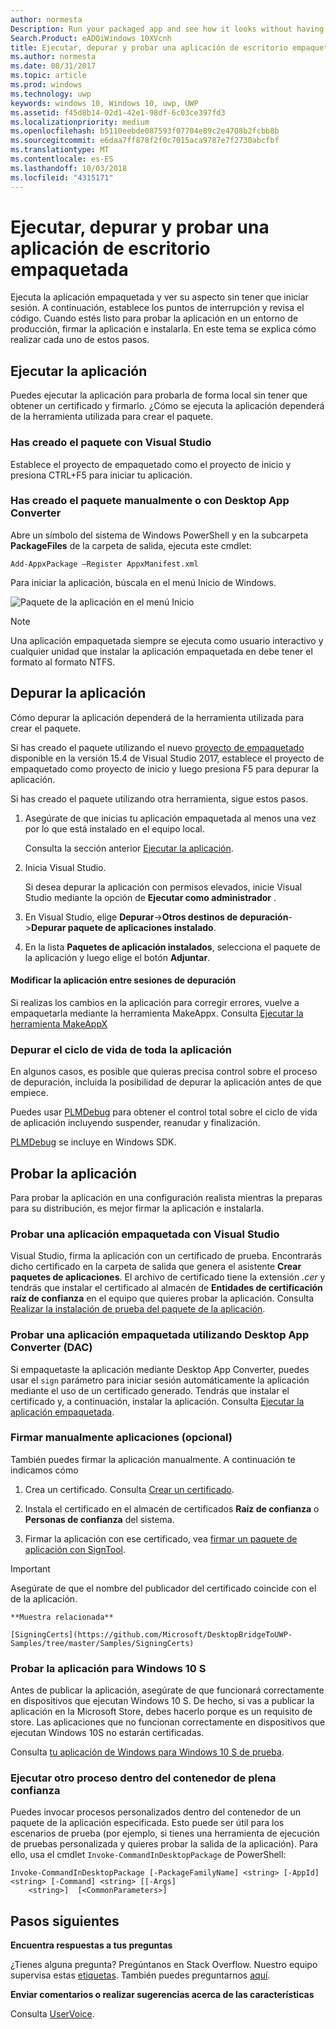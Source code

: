```yaml
---
author: normesta
Description: Run your packaged app and see how it looks without having to sign it. Then, set breakpoints and step through code. When you're ready to test your app in a production environment, sign your app and then install it.
Search.Product: eADQiWindows 10XVcnh
title: Ejecutar, depurar y probar una aplicación de escritorio empaquetada (Puente de dispositivo de escritorio)
ms.author: normesta
ms.date: 08/31/2017
ms.topic: article
ms.prod: windows
ms.technology: uwp
keywords: windows 10, Windows 10, uwp, UWP
ms.assetid: f45d8b14-02d1-42e1-98df-6c03ce397fd3
ms.localizationpriority: medium
ms.openlocfilehash: b5110eebde087593f07704e89c2e4708b2fcbb8b
ms.sourcegitcommit: e6daa7ff878f2f0c7015aca9787e7f2730abcfbf
ms.translationtype: MT
ms.contentlocale: es-ES
ms.lasthandoff: 10/03/2018
ms.locfileid: "4315171"
---
```

# <a name="run-debug-and-test-a-packaged-desktop-application"></a>Ejecutar, depurar y probar una aplicación de escritorio empaquetada

Ejecuta la aplicación empaquetada y ver su aspecto sin tener que iniciar sesión. A continuación, establece los puntos de interrupción y revisa el código. Cuando estés listo para probar la aplicación en un entorno de producción, firmar la aplicación e instalarla. En este tema se explica cómo realizar cada uno de estos pasos.

<a id="run-app" />

## <a name="run-your-application"></a>Ejecutar la aplicación

Puedes ejecutar la aplicación para probarla de forma local sin tener que obtener un certificado y firmarlo. ¿Cómo se ejecuta la aplicación dependerá de la herramienta utilizada para crear el paquete.

### <a name="you-created-the-package-by-using-visual-studio"></a>Has creado el paquete con Visual Studio

Establece el proyecto de empaquetado como el proyecto de inicio y presiona CTRL+F5 para iniciar tu aplicación.

### <a name="you-created-the-package-manually-or-by-using-the-desktop-app-converter"></a>Has creado el paquete manualmente o con Desktop App Converter

Abre un símbolo del sistema de Windows PowerShell y en la subcarpeta **PackageFiles** de la carpeta de salida, ejecuta este cmdlet:

```
Add-AppxPackage –Register AppxManifest.xml
```
Para iniciar la aplicación, búscala en el menú Inicio de Windows.

![Paquete de la aplicación en el menú Inicio](images/desktop-to-uwp/converted-app-installed.png)

> [!NOTE]
> Una aplicación empaquetada siempre se ejecuta como usuario interactivo y cualquier unidad que instalar la aplicación empaquetada en debe tener el formato al formato NTFS.

## <a name="debug-your-app"></a>Depurar la aplicación

Cómo depurar la aplicación dependerá de la herramienta utilizada para crear el paquete.

Si has creado el paquete utilizando el nuevo [proyecto de empaquetado](desktop-to-uwp-packaging-dot-net.md#new-packaging-project) disponible en la versión 15.4 de Visual Studio 2017, establece el proyecto de empaquetado como proyecto de inicio y luego presiona F5 para depurar la aplicación.

Si has creado el paquete utilizando otra herramienta, sigue estos pasos.

1. Asegúrate de que inicias tu aplicación empaquetada al menos una vez por lo que está instalado en el equipo local.

   Consulta la sección anterior [Ejecutar la aplicación](#run-app).

2. Inicia Visual Studio.

   Si desea depurar la aplicación con permisos elevados, inicie Visual Studio mediante la opción de **Ejecutar como administrador** .

3. En Visual Studio, elige **Depurar**->**Otros destinos de depuración**->**Depurar paquete de aplicaciones instalado**.

4. En la lista **Paquetes de aplicación instalados**, selecciona el paquete de la aplicación y luego elige el botón **Adjuntar**.

#### <a name="modify-your-application-in-between-debug-sessions"></a>Modificar la aplicación entre sesiones de depuración

Si realizas los cambios en la aplicación para corregir errores, vuelve a empaquetarla mediante la herramienta MakeAppx. Consulta [Ejecutar la herramienta MakeAppX](desktop-to-uwp-manual-conversion.md#make-appx)

### <a name="debug-the-entire-application-lifecycle"></a>Depurar el ciclo de vida de toda la aplicación

En algunos casos, es posible que quieras precisa control sobre el proceso de depuración, incluida la posibilidad de depurar la aplicación antes de que empiece.

Puedes usar [PLMDebug](https://msdn.microsoft.com/library/windows/hardware/jj680085(v=vs.85).aspx) para obtener el control total sobre el ciclo de vida de aplicación incluyendo suspender, reanudar y finalización.

[PLMDebug](https://msdn.microsoft.com/library/windows/hardware/jj680085(v=vs.85).aspx) se incluye en Windows SDK.

## <a name="test-your-app"></a>Probar la aplicación

Para probar la aplicación en una configuración realista mientras la preparas para su distribución, es mejor firmar la aplicación e instalarla.

### <a name="test-an-application-that-you-packaged-by-using-visual-studio"></a>Probar una aplicación empaquetada con Visual Studio

Visual Studio, firma la aplicación con un certificado de prueba. Encontrarás dicho certificado en la carpeta de salida que genera el asistente **Crear paquetes de aplicaciones**. El archivo de certificado tiene la extensión *.cer* y tendrás que instalar el certificado al almacén de **Entidades de certificación raíz de confianza** en el equipo que quieres probar la aplicación. Consulta [Realizar la instalación de prueba del paquete de la aplicación](../packaging/packaging-uwp-apps.md#sideload-your-app-package).

### <a name="test-an-application-that-you-packaged-by-using-the-desktop-app-converter-dac"></a>Probar una aplicación empaquetada utilizando Desktop App Converter (DAC)

Si empaquetaste la aplicación mediante Desktop App Converter, puedes usar el ``sign`` parámetro para iniciar sesión automáticamente la aplicación mediante el uso de un certificado generado. Tendrás que instalar el certificado y, a continuación, instalar la aplicación. Consulta [Ejecutar la aplicación empaquetada](desktop-to-uwp-run-desktop-app-converter.md#run-app).   


### <a name="manually-sign-apps-optional"></a>Firmar manualmente aplicaciones (opcional)

También puedes firmar la aplicación manualmente. A continuación te indicamos cómo

1. Crea un certificado. Consulta [Crear un certificado](../packaging/create-certificate-package-signing.md).

2. Instala el certificado en el almacén de certificados **Raíz de confianza** o **Personas de confianza** del sistema.

3. Firmar la aplicación con ese certificado, vea [firmar un paquete de aplicación con SignTool](../packaging/sign-app-package-using-signtool.md).

  > [!IMPORTANT]
  > Asegúrate de que el nombre del publicador del certificado coincide con el de la aplicación.

    **Muestra relacionada**

    [SigningCerts](https://github.com/Microsoft/DesktopBridgeToUWP-Samples/tree/master/Samples/SigningCerts)


### <a name="test-your-application-for-windows-10-s"></a>Probar la aplicación para Windows 10 S

Antes de publicar la aplicación, asegúrate de que funcionará correctamente en dispositivos que ejecutan Windows 10 S. De hecho, si vas a publicar la aplicación en la Microsoft Store, debes hacerlo porque es un requisito de store. Las aplicaciones que no funcionan correctamente en dispositivos que ejecutan Windows 10S no estarán certificadas.

Consulta [tu aplicación de Windows para Windows 10 S de prueba](https://docs.microsoft.com/windows/uwp/porting/desktop-to-uwp-test-windows-s).

### <a name="run-another-process-inside-the-full-trust-container"></a>Ejecutar otro proceso dentro del contenedor de plena confianza

Puedes invocar procesos personalizados dentro del contenedor de un paquete de la aplicación especificada. Esto puede ser útil para los escenarios de prueba (por ejemplo, si tienes una herramienta de ejecución de pruebas personalizada y quieres probar la salida de la aplicación). Para ello, usa el cmdlet ```Invoke-CommandInDesktopPackage``` de PowerShell:

```CMD
Invoke-CommandInDesktopPackage [-PackageFamilyName] <string> [-AppId] <string> [-Command] <string> [[-Args]
    <string>]  [<CommonParameters>]
```

## <a name="next-steps"></a>Pasos siguientes

**Encuentra respuestas a tus preguntas**

¿Tienes alguna pregunta? Pregúntanos en Stack Overflow. Nuestro equipo supervisa estas [etiquetas](http://stackoverflow.com/questions/tagged/project-centennial+or+desktop-bridge). También puedes preguntarnos [aquí](https://social.msdn.microsoft.com/Forums/en-US/home?filter=alltypes&sort=relevancedesc&searchTerm=%5BDesktop%20Converter%5D).

**Enviar comentarios o realizar sugerencias acerca de las características**

Consulta [UserVoice](https://wpdev.uservoice.com/forums/110705-universal-windows-platform/category/161895-desktop-bridge-centennial).
